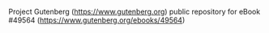 Project Gutenberg (https://www.gutenberg.org) public repository for
eBook #49564 (https://www.gutenberg.org/ebooks/49564)
